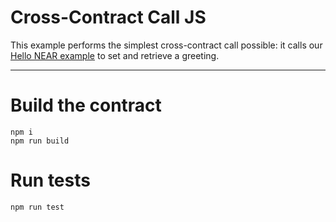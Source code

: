 # Cross-Contract Call JS

This example performs the simplest cross-contract call possible: it calls our [Hello NEAR example](https://github.com/near-examples/hello-near-js) to set and retrieve a greeting.

---

# Build the contract

```
npm i
npm run build
```

# Run tests
```
npm run test
```
